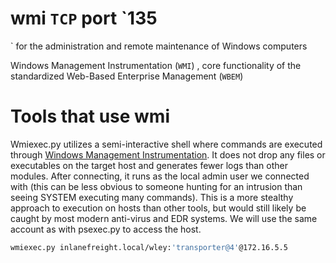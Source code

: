 # wmi `TCP` port `135
`
for the administration and remote maintenance of Windows computers

Windows Management Instrumentation (`WMI`) , core functionality of the standardized Web-Based Enterprise Management (`WBEM`) 


# Tools that use wmi
Wmiexec.py utilizes a semi-interactive shell where commands are executed through [Windows Management Instrumentation](https://docs.microsoft.com/en-us/windows/win32/wmisdk/wmi-start-page). It does not drop any files or executables on the target host and generates fewer logs than other modules. After connecting, it runs as the local admin user we connected with (this can be less obvious to someone hunting for an intrusion than seeing SYSTEM executing many commands). This is a more stealthy approach to execution on hosts than other tools, but would still likely be caught by most modern anti-virus and EDR systems. We will use the same account as with psexec.py to access the host.

```bash
wmiexec.py inlanefreight.local/wley:'transporter@4'@172.16.5.5  
```



